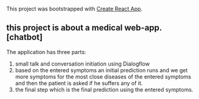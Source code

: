 This project was bootstrapped with [Create React App](https://github.com/facebook/create-react-app).

## this project is about a medical web-app. [chatbot]

The application has three parts:
1. small talk and conversation initiation using Dialogflow
2. based on the entered symptoms an initial prediction runs and we get more symptoms for the most close diseases of the entered symptoms and then the patient is asked if he suffers any of it.
3. the final step which is the final prediction using the entered symptoms.
